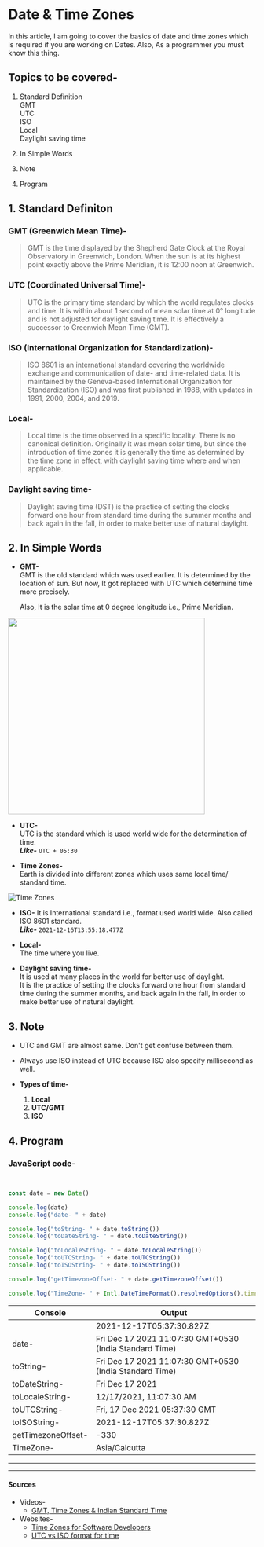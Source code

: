 # Date & Time Zones  

In this article, I am going to cover the basics of date and time zones which is required if you are working on Dates. Also, As a programmer you must know this thing.  

## Topics to be covered-  

1. Standard Definition  
   GMT  
   UTC  
   ISO  
   Local  
   Daylight saving time  

2. In Simple Words
3. Note
4. Program

## 1. Standard Definiton

### GMT (Greenwich Mean Time)-  

>GMT is the time displayed by the Shepherd Gate Clock at the Royal Observatory in Greenwich, London. When the sun is at its highest point exactly above the Prime Meridian, it is 12:00 noon at Greenwich.  

### UTC (Coordinated Universal Time)-  

>UTC is the primary time standard by which the world regulates clocks and time. It is within about 1 second of mean solar time at 0° longitude and is not adjusted for daylight saving time. It is effectively a successor to Greenwich Mean Time (GMT).  

### ISO (International Organization for Standardization)-  

>ISO 8601 is an international standard covering the worldwide exchange and communication of date- and time-related data. It is maintained by the Geneva-based International Organization for Standardization (ISO) and was first published in 1988, with updates in 1991, 2000, 2004, and 2019.  

### Local-  

>Local time is the time observed in a specific locality. There is no canonical definition. Originally it was mean solar time, but since the introduction of time zones it is generally the time as determined by the time zone in effect, with daylight saving time where and when applicable.  

### Daylight saving time-  

>Daylight saving time (DST) is the practice of setting the clocks forward one hour from standard time during the summer months and back again in the fall, in order to make better use of natural daylight.  

## 2. In Simple Words

* **GMT-**  
  GMT is the old standard which was used earlier. It is determined by the location of sun. But now, It got replaced with UTC which determine time more precisely.  

  Also, It is the solar time at 0 degree longitude i.e., Prime Meridian.  

<img src="https://cdn.britannica.com/63/2063-050-89E52B49/Perspective-globe-grid-parallels-meridians-longitude-latitude.jpg" width="400">  

* **UTC-**  
UTC is the standard which is used world wide for the determination of time.  
***Like-*** ` UTC + 05:30 `  

* **Time Zones-**  
Earth is divided into different zones which uses same local time/ standard time.  

![Time Zones](https://laulima.hawaii.edu/access/content/group/dbd544e4-dcdd-4631-b8ad-3304985e1be2/book/chapter_1/timzone.gif)

* **ISO-**
It is International standard i.e., format used world wide. Also called ISO 8601 standard.  
***Like-*** ` 2021-12-16T13:55:18.477Z `  

* **Local-**  
The time where you live.  

* **Daylight saving time-**  
It is used at many places in the world for better use of daylight.  
It is the practice of setting the clocks forward one hour from standard time during the summer months, and back again in the fall, in order to make better use of natural daylight.

## 3. Note

* UTC and GMT are almost same. Don't get confuse between them.  
* Always use ISO instead of UTC because ISO also specify millisecond as well.  

* **Types of time-**  
  1. **Local**  
  2. **UTC/GMT**  
  3. **ISO**

## 4. Program  

### JavaScript code-  

```js


const date = new Date()

console.log(date)
console.log("date- " + date)

console.log("toString- " + date.toString())
console.log("toDateString- " + date.toDateString())

console.log("toLocaleString- " + date.toLocaleString())
console.log("toUTCString- " + date.toUTCString())
console.log("toISOString- " + date.toISOString())

console.log("getTimezoneOffset- " + date.getTimezoneOffset())

console.log("TimeZone- " + Intl.DateTimeFormat().resolvedOptions().timeZone)

```  

| Console            | Output                                                  |
| ------------------ | ------------------------------------------------------- |
|                    | 2021-12-17T05:37:30.827Z                                |
| date-              | Fri Dec 17 2021 11:07:30 GMT+0530 (India Standard Time) |
| toString-          | Fri Dec 17 2021 11:07:30 GMT+0530 (India Standard Time) |
| toDateString-      | Fri Dec 17 2021                                         |
| toLocaleString-    | 12/17/2021, 11:07:30 AM                                 |
| toUTCString-       | Fri, 17 Dec 2021 05:37:30 GMT                           |
| toISOString-       | 2021-12-17T05:37:30.827Z                                |
| getTimezoneOffset- | -330                                                    |
| TimeZone-          | Asia/Calcutta                                           |  

---
---

#### Sources  

* Videos-  
  * [GMT, Time Zones & Indian Standard Time](https://youtu.be/viyERCiHgj0)  
* Websites-  
  * [Time Zones for Software Developers](https://betterprogramming.pub/time-zones-for-software-developers-7f21d5a407aa)  
  * [UTC vs ISO format for time](https://stackoverflow.com/questions/58847869/utc-vs-iso-format-for-time)  
